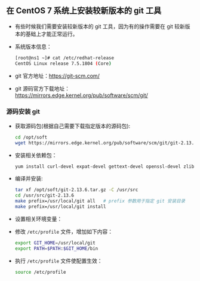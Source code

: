 ## 在 CentOS 7 系统上安装较新版本的 git 工具
- 有些时候我们需要安装较新版本的 git 工具，因为有的操作需要在 git 较新版本的基础上才能正常运行。
- 系统版本信息：
  
  ```bash
  [root@ns1 ~]# cat /etc/redhat-release 
  CentOS Linux release 7.5.1804 (Core)
  ```

- git 官方地址：<https://git-scm.com/>
- git 源码官方下载地址：<https://mirrors.edge.kernel.org/pub/software/scm/git/>

### 源码安装 git
- 获取源码包(根据自己需要下载指定版本的源码包):
  
  ```bash
  cd /opt/soft
  wget https://mirrors.edge.kernel.org/pub/software/scm/git/git-2.13.6.tar.gz
  ```
  
- 安装相关依赖包：

  ```bash
  yum install curl-devel expat-devel gettext-devel openssl-devel zlib-devel gcc perl-ExtUtils-MakeMaker openssh-clients -y
  ```
 
- 编译并安装:

  ```bash
  tar xf /opt/soft/git-2.13.6.tar.gz -C /usr/src
  cd /usr/src/git-2.13.6
  make prefix=/usr/local/git all   # prefix 参数用于指定 git 安装目录
  make prefix=/usr/local/git install
  ```
- 设置相关环境变量：
- 修改 `/etc/profile` 文件，增加如下内容：

  ```bash
  export GIT_HOME=/usr/local/git
  export PATH=$PATH:$GIT_HOME/bin
  ```
- 执行 `/etc/profile` 文件使配置生效：

  ```bash
  source /etc/profile
  ```


  
  

